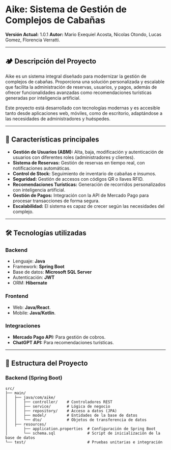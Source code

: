 # Aike: Sistema de Gestión de Complejos de Cabañas

**Versión Actual:** 1.0.1 
**Autor:** Mario Exequiel Acosta, Nicolas Otondo, Lucas Gomez, Florencia Verratti.

---

## 🏕️ **Descripción del Proyecto**

Aike es un sistema integral diseñado para modernizar la gestión de complejos de cabañas. Proporciona una solución personalizada y escalable que facilita la administración de reservas, usuarios, y pagos, además de ofrecer funcionalidades avanzadas como recomendaciones turísticas generadas por inteligencia artificial.

Este proyecto está desarrollado con tecnologías modernas y es accesible tanto desde aplicaciones web, móviles, como de escritorio, adaptándose a las necesidades de administradores y huéspedes.

---

## 🌟 **Características principales**
- **Gestión de Usuarios (ABM):** Alta, baja, modificación y autenticación de usuarios con diferentes roles (administradores y clientes).
- **Sistema de Reservas:** Gestión de reservas en tiempo real, con notificaciones automáticas.
- **Control de Stock:** Seguimiento de inventario de cabañas e insumos.
- **Seguridad:** Gestión de accesos con códigos QR o llaves RFID.
- **Recomendaciones Turísticas:** Generación de recorridos personalizados con inteligencia artificial.
- **Gestión de Pagos:** Integración con la API de Mercado Pago para procesar transacciones de forma segura.
- **Escalabilidad:** El sistema es capaz de crecer según las necesidades del complejo.

---

## 🛠️ **Tecnologías utilizadas**

### **Backend**
- Lenguaje: **Java**
- Framework: **Spring Boot**
- Base de datos: **Microsoft SQL Server**
- Autenticación: **JWT**
- ORM: **Hibernate**

### **Frontend**
- Web: **Java/React**.
- Mobile: **Java/Kotlin**.

### **Integraciones**
- **Mercado Pago API:** Para gestión de cobros.
- **ChatGPT API:** Para recomendaciones turísticas.

---

## 🚀 **Estructura del Proyecto**

### Backend (Spring Boot)
```plaintext
src/
├── main/
│   ├── java/com/aike/
│   │   ├── controller/    # Controladores REST
│   │   ├── service/       # Lógica de negocio
│   │   ├── repository/    # Acceso a datos (JPA)
│   │   ├── model/         # Entidades de la base de datos
│   │   └── dto/           # Objetos de transferencia de datos
│   ├── resources/
│       ├── application.properties  # Configuración de Spring Boot
│       └── schema.sql              # Script de inicialización de la base de datos
└── test/                           # Pruebas unitarias e integración
